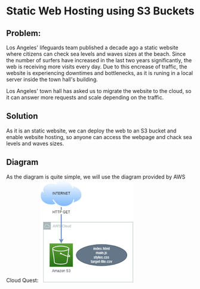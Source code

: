 # Static Web Hosting using S3 Buckets

## Problem:
Los Angeles' lifeguards team published a decade ago a static website where citizens can check sea levels and waves sizes at the beach. Since the number of surfers have increased in the last two years significantly, the web is receiving more visits every day. Due to this encrease of traffic, the website is experiencing downtimes and bottlenecks, as it is runing in a local server inside the town hall's building.

Los Angeles' town hall has asked us to migrate the website to the cloud, so it can answer more requests and scale depending on the traffic.

## Solution
As it is an static website, we can deploy the web to an S3 bucket and enable website hosting, so anyone can access the webpage and chack sea levels and waves sizes.

## Diagram
As the diagram is quite simple, we will use the diagram provided by AWS Cloud Quest:
[<img src="https://github.com/martinBDev/IaC_AWS/blob/main/static_web_hosting/plan.png" alt="Plan" width="250"/>](https://github.com/martinBDev/IaC_AWS/blob/main/static_web_hosting/plan.png)